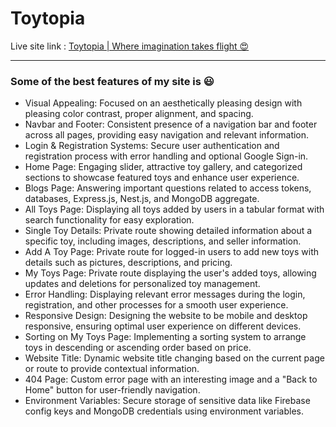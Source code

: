 # Toytopia
Live site link : [Toytopia | Where imagination takes flight 😍](https://toytopia-safoun.web.app/home)
<hr/>

### Some of the best features of my site is 😃

- Visual Appealing: Focused on an aesthetically pleasing design with pleasing color contrast, proper alignment, and spacing.
- Navbar and Footer: Consistent presence of a navigation bar and footer across all pages, providing easy navigation and relevant information.
- Login & Registration Systems: Secure user authentication and registration process with error handling and optional Google Sign-in.
- Home Page: Engaging slider, attractive toy gallery, and categorized sections to showcase featured toys and enhance user experience.
- Blogs Page: Answering important questions related to access tokens, databases, Express.js, Nest.js, and MongoDB aggregate.
- All Toys Page: Displaying all toys added by users in a tabular format with search functionality for easy exploration.
- Single Toy Details: Private route showing detailed information about a specific toy, including images, descriptions, and seller information.
- Add A Toy Page: Private route for logged-in users to add new toys with details such as pictures, descriptions, and pricing.
- My Toys Page: Private route displaying the user's added toys, allowing updates and deletions for personalized toy management.
- Error Handling: Displaying relevant error messages during the login, registration, and other processes for a smooth user experience.
- Responsive Design: Designing the website to be mobile and desktop responsive, ensuring optimal user experience on different devices.
- Sorting on My Toys Page: Implementing a sorting system to arrange toys in descending or ascending order based on price.
- Website Title: Dynamic website title changing based on the current page or route to provide contextual information.
- 404 Page: Custom error page with an interesting image and a "Back to Home" button for user-friendly navigation.
- Environment Variables: Secure storage of sensitive data like Firebase config keys and MongoDB credentials using environment variables.